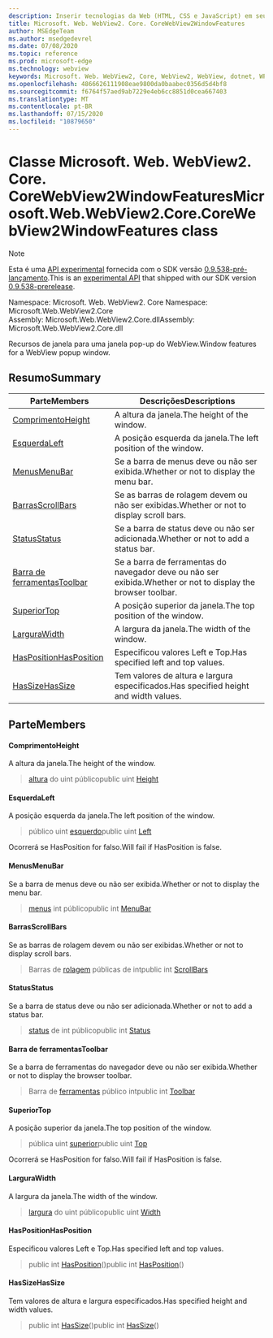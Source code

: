 ```yaml
---
description: Inserir tecnologias da Web (HTML, CSS e JavaScript) em seus aplicativos nativos com o controle WebView2 do Microsoft Edge
title: Microsoft. Web. WebView2. Core. CoreWebView2WindowFeatures
author: MSEdgeTeam
ms.author: msedgedevrel
ms.date: 07/08/2020
ms.topic: reference
ms.prod: microsoft-edge
ms.technology: webview
keywords: Microsoft. Web. WebView2, Core, WebView2, WebView, dotnet, WPF, WinForms, app, Edge, CoreWebView2, CoreWebView2Controller, controle do navegador, Edge HTML, Microsoft. Web. WebView2. Core. CoreWebView2WindowFeatures
ms.openlocfilehash: 4866626111908eae9800da0baabec0356d5d4bf8
ms.sourcegitcommit: f6764f57aed9ab7229e4eb6cc8851d0cea667403
ms.translationtype: MT
ms.contentlocale: pt-BR
ms.lasthandoff: 07/15/2020
ms.locfileid: "10879650"
---
```

# <span data-ttu-id="64c88-104">Classe Microsoft. Web. WebView2. Core. CoreWebView2WindowFeatures</span><span class="sxs-lookup"><span data-stu-id="64c88-104">Microsoft.Web.WebView2.Core.CoreWebView2WindowFeatures class</span></span> 

> [!NOTE]
> <span data-ttu-id="64c88-105">Esta é uma [API experimental](../../../concepts/versioning.md#experimental-apis) fornecida com o SDK versão [0.9.538-pré-lançamento](../../../releasenotes.md#09538).</span><span class="sxs-lookup"><span data-stu-id="64c88-105">This is an [experimental API](../../../concepts/versioning.md#experimental-apis) that shipped with our SDK version [0.9.538-prerelease](../../../releasenotes.md#09538).</span></span>

<span data-ttu-id="64c88-106">Namespace: Microsoft. Web. WebView2. Core </span><span class="sxs-lookup"><span data-stu-id="64c88-106">Namespace: Microsoft.Web.WebView2.Core</span></span>\
<span data-ttu-id="64c88-107">Assembly: Microsoft.Web.WebView2.Core.dll</span><span class="sxs-lookup"><span data-stu-id="64c88-107">Assembly: Microsoft.Web.WebView2.Core.dll</span></span>

<span data-ttu-id="64c88-108">Recursos de janela para uma janela pop-up do WebView.</span><span class="sxs-lookup"><span data-stu-id="64c88-108">Window features for a WebView popup window.</span></span>

## <span data-ttu-id="64c88-109">Resumo</span><span class="sxs-lookup"><span data-stu-id="64c88-109">Summary</span></span>

 <span data-ttu-id="64c88-110">Parte</span><span class="sxs-lookup"><span data-stu-id="64c88-110">Members</span></span>                        | <span data-ttu-id="64c88-111">Descrições</span><span class="sxs-lookup"><span data-stu-id="64c88-111">Descriptions</span></span>
--------------------------------|---------------------------------------------
[<span data-ttu-id="64c88-112">Comprimento</span><span class="sxs-lookup"><span data-stu-id="64c88-112">Height</span></span>](#height) | <span data-ttu-id="64c88-113">A altura da janela.</span><span class="sxs-lookup"><span data-stu-id="64c88-113">The height of the window.</span></span>
[<span data-ttu-id="64c88-114">Esquerda</span><span class="sxs-lookup"><span data-stu-id="64c88-114">Left</span></span>](#left) | <span data-ttu-id="64c88-115">A posição esquerda da janela.</span><span class="sxs-lookup"><span data-stu-id="64c88-115">The left position of the window.</span></span>
[<span data-ttu-id="64c88-116">Menus</span><span class="sxs-lookup"><span data-stu-id="64c88-116">MenuBar</span></span>](#menubar) | <span data-ttu-id="64c88-117">Se a barra de menus deve ou não ser exibida.</span><span class="sxs-lookup"><span data-stu-id="64c88-117">Whether or not to display the menu bar.</span></span>
[<span data-ttu-id="64c88-118">Barras</span><span class="sxs-lookup"><span data-stu-id="64c88-118">ScrollBars</span></span>](#scrollbars) | <span data-ttu-id="64c88-119">Se as barras de rolagem devem ou não ser exibidas.</span><span class="sxs-lookup"><span data-stu-id="64c88-119">Whether or not to display scroll bars.</span></span>
[<span data-ttu-id="64c88-120">Status</span><span class="sxs-lookup"><span data-stu-id="64c88-120">Status</span></span>](#status) | <span data-ttu-id="64c88-121">Se a barra de status deve ou não ser adicionada.</span><span class="sxs-lookup"><span data-stu-id="64c88-121">Whether or not to add a status bar.</span></span>
[<span data-ttu-id="64c88-122">Barra de ferramentas</span><span class="sxs-lookup"><span data-stu-id="64c88-122">Toolbar</span></span>](#toolbar) | <span data-ttu-id="64c88-123">Se a barra de ferramentas do navegador deve ou não ser exibida.</span><span class="sxs-lookup"><span data-stu-id="64c88-123">Whether or not to display the browser toolbar.</span></span>
[<span data-ttu-id="64c88-124">Superior</span><span class="sxs-lookup"><span data-stu-id="64c88-124">Top</span></span>](#top) | <span data-ttu-id="64c88-125">A posição superior da janela.</span><span class="sxs-lookup"><span data-stu-id="64c88-125">The top position of the window.</span></span>
[<span data-ttu-id="64c88-126">Largura</span><span class="sxs-lookup"><span data-stu-id="64c88-126">Width</span></span>](#width) | <span data-ttu-id="64c88-127">A largura da janela.</span><span class="sxs-lookup"><span data-stu-id="64c88-127">The width of the window.</span></span>
[<span data-ttu-id="64c88-128">HasPosition</span><span class="sxs-lookup"><span data-stu-id="64c88-128">HasPosition</span></span>](#hasposition) | <span data-ttu-id="64c88-129">Especificou valores Left e Top.</span><span class="sxs-lookup"><span data-stu-id="64c88-129">Has specified left and top values.</span></span>
[<span data-ttu-id="64c88-130">HasSize</span><span class="sxs-lookup"><span data-stu-id="64c88-130">HasSize</span></span>](#hassize) | <span data-ttu-id="64c88-131">Tem valores de altura e largura especificados.</span><span class="sxs-lookup"><span data-stu-id="64c88-131">Has specified height and width values.</span></span>

## <span data-ttu-id="64c88-132">Parte</span><span class="sxs-lookup"><span data-stu-id="64c88-132">Members</span></span>

#### <span data-ttu-id="64c88-133">Comprimento</span><span class="sxs-lookup"><span data-stu-id="64c88-133">Height</span></span> 

<span data-ttu-id="64c88-134">A altura da janela.</span><span class="sxs-lookup"><span data-stu-id="64c88-134">The height of the window.</span></span>

> <span data-ttu-id="64c88-135">[altura](#height) do uint público</span><span class="sxs-lookup"><span data-stu-id="64c88-135">public uint [Height](#height)</span></span>

#### <span data-ttu-id="64c88-136">Esquerda</span><span class="sxs-lookup"><span data-stu-id="64c88-136">Left</span></span> 

<span data-ttu-id="64c88-137">A posição esquerda da janela.</span><span class="sxs-lookup"><span data-stu-id="64c88-137">The left position of the window.</span></span>

> <span data-ttu-id="64c88-138">público uint [esquerdo](#left)</span><span class="sxs-lookup"><span data-stu-id="64c88-138">public uint [Left](#left)</span></span>

<span data-ttu-id="64c88-139">Ocorrerá se HasPosition for falso.</span><span class="sxs-lookup"><span data-stu-id="64c88-139">Will fail if HasPosition is false.</span></span>

#### <span data-ttu-id="64c88-140">Menus</span><span class="sxs-lookup"><span data-stu-id="64c88-140">MenuBar</span></span> 

<span data-ttu-id="64c88-141">Se a barra de menus deve ou não ser exibida.</span><span class="sxs-lookup"><span data-stu-id="64c88-141">Whether or not to display the menu bar.</span></span>

> <span data-ttu-id="64c88-142">[menus](#menubar) int público</span><span class="sxs-lookup"><span data-stu-id="64c88-142">public int [MenuBar](#menubar)</span></span>

#### <span data-ttu-id="64c88-143">Barras</span><span class="sxs-lookup"><span data-stu-id="64c88-143">ScrollBars</span></span> 

<span data-ttu-id="64c88-144">Se as barras de rolagem devem ou não ser exibidas.</span><span class="sxs-lookup"><span data-stu-id="64c88-144">Whether or not to display scroll bars.</span></span>

> <span data-ttu-id="64c88-145">Barras de [rolagem](#scrollbars) públicas de int</span><span class="sxs-lookup"><span data-stu-id="64c88-145">public int [ScrollBars](#scrollbars)</span></span>

#### <span data-ttu-id="64c88-146">Status</span><span class="sxs-lookup"><span data-stu-id="64c88-146">Status</span></span> 

<span data-ttu-id="64c88-147">Se a barra de status deve ou não ser adicionada.</span><span class="sxs-lookup"><span data-stu-id="64c88-147">Whether or not to add a status bar.</span></span>

> <span data-ttu-id="64c88-148">[status](#status) de int público</span><span class="sxs-lookup"><span data-stu-id="64c88-148">public int [Status](#status)</span></span>

#### <span data-ttu-id="64c88-149">Barra de ferramentas</span><span class="sxs-lookup"><span data-stu-id="64c88-149">Toolbar</span></span> 

<span data-ttu-id="64c88-150">Se a barra de ferramentas do navegador deve ou não ser exibida.</span><span class="sxs-lookup"><span data-stu-id="64c88-150">Whether or not to display the browser toolbar.</span></span>

> <span data-ttu-id="64c88-151">Barra de [ferramentas](#toolbar) público int</span><span class="sxs-lookup"><span data-stu-id="64c88-151">public int [Toolbar](#toolbar)</span></span>

#### <span data-ttu-id="64c88-152">Superior</span><span class="sxs-lookup"><span data-stu-id="64c88-152">Top</span></span> 

<span data-ttu-id="64c88-153">A posição superior da janela.</span><span class="sxs-lookup"><span data-stu-id="64c88-153">The top position of the window.</span></span>

> <span data-ttu-id="64c88-154">pública uint [superior](#top)</span><span class="sxs-lookup"><span data-stu-id="64c88-154">public uint [Top](#top)</span></span>

<span data-ttu-id="64c88-155">Ocorrerá se HasPosition for falso.</span><span class="sxs-lookup"><span data-stu-id="64c88-155">Will fail if HasPosition is false.</span></span>

#### <span data-ttu-id="64c88-156">Largura</span><span class="sxs-lookup"><span data-stu-id="64c88-156">Width</span></span> 

<span data-ttu-id="64c88-157">A largura da janela.</span><span class="sxs-lookup"><span data-stu-id="64c88-157">The width of the window.</span></span>

> <span data-ttu-id="64c88-158">[largura](#width) do uint público</span><span class="sxs-lookup"><span data-stu-id="64c88-158">public uint [Width](#width)</span></span>

#### <span data-ttu-id="64c88-159">HasPosition</span><span class="sxs-lookup"><span data-stu-id="64c88-159">HasPosition</span></span> 

<span data-ttu-id="64c88-160">Especificou valores Left e Top.</span><span class="sxs-lookup"><span data-stu-id="64c88-160">Has specified left and top values.</span></span>

> <span data-ttu-id="64c88-161">public int [HasPosition](#hasposition)()</span><span class="sxs-lookup"><span data-stu-id="64c88-161">public int [HasPosition](#hasposition)()</span></span>

#### <span data-ttu-id="64c88-162">HasSize</span><span class="sxs-lookup"><span data-stu-id="64c88-162">HasSize</span></span> 

<span data-ttu-id="64c88-163">Tem valores de altura e largura especificados.</span><span class="sxs-lookup"><span data-stu-id="64c88-163">Has specified height and width values.</span></span>

> <span data-ttu-id="64c88-164">public int [HasSize](#hassize)()</span><span class="sxs-lookup"><span data-stu-id="64c88-164">public int [HasSize](#hassize)()</span></span>


